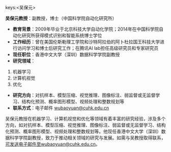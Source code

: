 keys:<吴保元>


**吴保元教授**：副教授，博士（中国科学院自动化研究所）

- **教育背景**：2009年毕业于北京科技大学自动化学院；2014年在中国科学院自动化研究所获得模式识别和智能系统博士学位
- **工作经历**：曾在美国伦斯勒理工学院和沙特阿拉伯的阿卜杜拉国王科技大学进行访问学习和博士后研究工作；在腾讯AI lab担任高级研究员和专家研究员
- **现任职位**：香港中文大学（深圳）数据科学学院副教授
- **研究领域**：
 1. 机器学习
 2. 计算机视觉
 3. 优化
- **研究方向**：对抗样本、模型压缩、视觉推理、图像标注、弱监督或无监督学习、结构化预测、概率图形模型、视频处理和整数规划等
- **联系方式**：电子邮件 wubaoyuan@cuhk.edu.cn

吴保元教授在机器学习、计算机视觉和优化等领域有着丰富的研究经验，涉及多个方向，如对抗样本、模型压缩、视觉推理、图像标注、弱监督或无监督学习、结构化预测、概率图形模型、视频处理和整数规划等。他现任香港中文大学（深圳）数据科学学院副教授，致力于推动相关领域的研究与发展。如需与吴教授取得联系，可发送电子邮件至wubaoyuan@cuhk.edu.cn。
